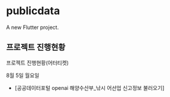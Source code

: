 # publicdata

A new Flutter project.

## 프로젝트 진행현황

프로젝트 진행현황(어터티켓)

8월 5일 월요일
- [공공데이터포털 openai 해양수산부_낚시 어선업 신고정보 불러오기]


